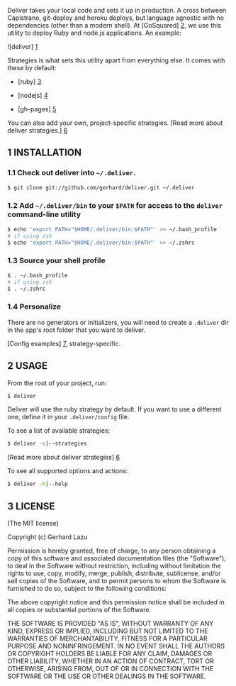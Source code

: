 Deliver takes your local code and sets it up in production. A cross
between Capistrano, git-deploy and heroku deploys, but language agnostic
with no dependencies (other than a modern shell). At [GoSquared] [2], we
use this utility to deploy Ruby and node.js applications. An example:

![deliver] [1]

Strategies is what sets this utility apart from everything else. It
comes with these by default:

  * [ruby] [3]

  * [nodejs] [4]

  * [gh-pages] [5]

You can also add your own, project-specific strategies. [Read more about deliver
strategies.] [6]


## 1 INSTALLATION

### 1.1 Check out deliver into `~/.deliver`.

```bash
$ git clone git://github.com/gerhard/deliver.git ~/.deliver
```

### 1.2 Add `~/.deliver/bin` to your `$PATH` for access to the `deliver` command-line utility

```bash
$ echo 'export PATH="$HOME/.deliver/bin:$PATH"' >> ~/.bash_profile
# if using zsh
$ echo 'export PATH="$HOME/.deliver/bin:$PATH"' >> ~/.zshrc 
```

### 1.3 Source your shell profile

```bash
$ . ~/.bash_profile
# if using zsh
$ . ~/.zshrc 
```

### 1.4 Personalize

There are no generators or initializers, you will need to create a
`.deliver` dir in the app's root folder that you want to deliver.

[Config examples] [7], strategy-specific.



## 2 USAGE

From the root of your project, run:

```bash
$ deliver
```

Deliver will use the ruby strategy by default. If you want to use a different
one, define it in your `.deliver/config` file.

To see a list of available strategies:

```bash
$ deliver -s|--strategies
```

[Read more about deliver strategies] [6]

To see all supported options and actions:

```bash
$ deliver -h|--help
```



## 3 LICENSE

(The MIT license)

Copyright (c) Gerhard Lazu

Permission is hereby granted, free of charge, to any person obtaining a copy of
this software and associated documentation files (the "Software"), to deal in
the Software without restriction, including without limitation the rights to
use, copy, modify, merge, publish, distribute, sublicense, and/or sell copies
of the Software, and to permit persons to whom the Software is furnished to do
so, subject to the following conditions:

The above copyright notice and this permission notice shall be included in all
copies or substantial portions of the Software.

THE SOFTWARE IS PROVIDED "AS IS", WITHOUT WARRANTY OF ANY KIND, EXPRESS OR
IMPLIED, INCLUDING BUT NOT LIMITED TO THE WARRANTIES OF MERCHANTABILITY,
FITNESS FOR A PARTICULAR PURPOSE AND NONINFRINGEMENT. IN NO EVENT SHALL THE
AUTHORS OR COPYRIGHT HOLDERS BE LIABLE FOR ANY CLAIM, DAMAGES OR OTHER
LIABILITY, WHETHER IN AN ACTION OF CONTRACT, TORT OR OTHERWISE, ARISING FROM,
OUT OF OR IN CONNECTION WITH THE SOFTWARE OR THE USE OR OTHER DEALINGS IN THE
SOFTWARE.

[1]: http://c2990942.r42.cf0.rackcdn.com/deliver.png
[2]: http://www.gosquared.com/
[3]: master/strategies/ruby
[4]: master/strategies/nodejs
[5]: master/strategies/gh-pages
[6]: master/strategies
[7]: master/examples
